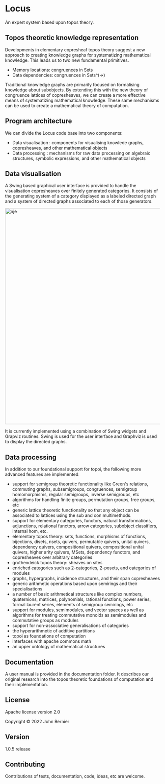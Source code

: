 # Locus
An expert system based upon topos theory.

## Topos theoretic knowledge representation
Developments in elementary copresheaf topos theory suggest a new approach to creating knowledge graphs for systematizing mathematical knowledge. This leads us to two new fundamental primitives.

- Memory locations: congruences in Sets
- Data dependencies: congruences in Sets^(->)

Traditional knowledge graphs are primarily focused on formalising knowledge about subobjects. By extending this with the new theory of congruence lattices of copresheaves, we can create a more effective means of systematizing mathematical knowledge. These same mechanisms can be used to create a mathematical theory of computation.

## Program architecture
We can divide the Locus code base into two components:

* Data visualisation : components for visualising knowlede graphs, copresheaves, and other mathematical objects
* Data processing : mechanisms for raw data processing on algebraic structures, symbolic expressions, and other mathematical objects

## Data visualisation
A Swing based graphical user interface is provided to handle the visualisation copresheaves over finitely generated categories. It consists of the generating system of a category displayed as a labeled directed graph and a system of directed graphs associated to each of those generators.

<img width="700" alt="nje" src="https://i.ibb.co/jVFZmV4/Copresheaf-viewer.png">

It is currently implemented using a combination of Swing widgets and Grapviz routines. Swing is used for the user interface and Graphviz is used to display the directed graphs. 

## Data processing
In addition to our foundational support for topoi, the following more advanced features are implemented:

* support for semigroup theoretic functionality like Green's relations, commuting graphs, subsemigroups, congruences, semigroup homomorphisms, regular semigroups, inverse semigroups, etc
* algorithms for handling finite groups, permutation groups, free groups, etc
* generic lattice theoretic functionality so that any object can be associated to lattices using the sub and con multimethods.
* support for elementary categories, functors, natural transformations, adjunctions, relational functors, arrow categories, subobject classifiers, internal hom, etc.
* elementary topos theory: sets, functions, morphisms of functions, bijections, disets, nsets, quivers, permutable quivers, unital quivers, dependency quivers, compositional quivers, compositional unital quivers, higher arity quivers, MSets, dependency functors, and copresheaves over arbitrary categories
* grothendeick topos theory: sheaves on sites 
* enriched categories such as 2-categories, 2-posets, and categories of modules
* graphs, hypergraphs, incidence structures, and their span copresheaves
* generic arithmetic operations based upon semirings and their specialisations
* a number of basic arithmetical structures like complex numbers, quaternions, matrices, polynomials, rational functions, power series, formal laurent series, elements of semigroup semirings, etc
* support for modules, semimodules, and vector spaces as well as algorithms for treating commutative monoids as semimodules and commutative groups as modules
* support for non-associative generalisations of categories
* the hyperarithmetic of additive partitions
* topoi as foundations of computation
* interfaces with apache commons math 
* an upper ontology of mathematical structures

## Documentation 
A user manual is provided in the documentation folder. It describes our original research into the topos theoretic foundations of computation and their implementation.

## License
Apache license version 2.0

Copyright © 2022 John Bernier

## Version
1.0.5 release

## Contributing
Contributions of tests, documentation, code, ideas, etc are welcome.
